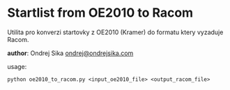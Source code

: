 # Startlist from OE2010 to Racom

Utilita pro konverzi startovky z OE2010 (Kramer) do formatu ktery vyzaduje Racom.

__author__: Ondrej Sika <ondrej@ondrejsika.com>


usage:

    python oe2010_to_racom.py <input_oe2010_file> <output_racom_file>

